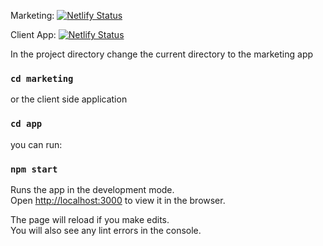 Marketing: [![Netlify Status](https://api.netlify.com/api/v1/badges/e2b86ad2-af09-427b-b9dd-592f70e2aaca/deploy-status)](https://app.netlify.com/sites/afteraction-marketing/deploys)

Client App: [![Netlify Status](https://api.netlify.com/api/v1/badges/8878b3b6-8766-4db0-8d2e-62f8d9b88df3/deploy-status)](https://app.netlify.com/sites/afteraction-app/deploys)

In the project directory change the current directory to the marketing app

### `cd marketing`

or the client side application

### `cd app`

you can run:

### `npm start`

Runs the app in the development mode.\
Open [http://localhost:3000](http://localhost:3000) to view it in the browser.

The page will reload if you make edits.\
You will also see any lint errors in the console.

